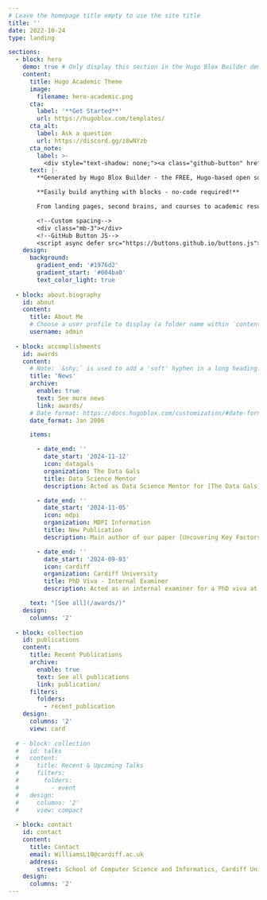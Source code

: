 ```yaml
---
# Leave the homepage title empty to use the site title
title: ''
date: 2022-10-24
type: landing

sections:
  - block: hero
    demo: true # Only display this section in the Hugo Blox Builder demo site
    content:
      title: Hugo Academic Theme
      image:
        filename: hero-academic.png
      cta:
        label: '**Get Started**'
        url: https://hugoblox.com/templates/
      cta_alt:
        label: Ask a question
        url: https://discord.gg/z8wNYzb
      cta_note:
        label: >-
          <div style="text-shadow: none;"><a class="github-button" href="https://github.com/HugoBlox/hugo-blox-builder" data-icon="octicon-star" data-size="large" data-show-count="true" aria-label="Star">Star Hugo Blox Builder</a></div><div style="text-shadow: none;"><a class="github-button" href="https://github.com/HugoBlox/theme-academic-cv" data-icon="octicon-star" data-size="large" data-show-count="true" aria-label="Star">Star the Academic template</a></div>
      text: |-
        **Generated by Hugo Blox Builder - the FREE, Hugo-based open source website builder trusted by 500,000+ sites.**

        **Easily build anything with blocks - no-code required!**

        From landing pages, second brains, and courses to academic resumés, conferences, and tech blogs.

        <!--Custom spacing-->
        <div class="mb-3"></div>
        <!--GitHub Button JS-->
        <script async defer src="https://buttons.github.io/buttons.js"></script>
    design:
      background:
        gradient_end: '#1976d2'
        gradient_start: '#004ba0'
        text_color_light: true
        
  - block: about.biography
    id: about
    content:
      title: About Me
      # Choose a user profile to display (a folder name within `content/authors/`)
      username: admin
 
  - block: accomplishments
    id: awards
    content:
      # Note: `&shy;` is used to add a 'soft' hyphen in a long heading.
      title: 'News'
      archive:
        enable: true
        text: See more news
        link: awards/
      # Date format: https://docs.hugoblox.com/customization/#date-format
      date_format: Jan 2006

      items:

        - date_end: ''
          date_start: '2024-11-12'
          icon: datagals
          organization: The Data Gals
          title: Data Science Mentor
          description: Acted as Data Science Mentor for [The Data Gals](https://thedatagals.co.uk/).

        - date_end: ''
          date_start: '2024-11-05'
          icon: mdpi
          organization: MDPI Information
          title: New Publication
          description: Main author of our paper [Uncovering Key Factors That Drive the Impressions of Online Emerging Technology Narratives](https://www.mdpi.com/2078-2489/15/11/706) published in MDPI Information's section Information Processes.

        - date_end: ''
          date_start: '2024-09-03'
          icon: cardiff
          organization: Cardiff University
          title: PhD Viva - Internal Examiner
          description: Acted as an internal examiner for a PhD viva at Cardiff University.

      text: "[See all](/awards/)"       
    design:
      columns: '2'
      
  - block: collection
    id: publications
    content:
      title: Recent Publications
      archive:
        enable: true
        text: See all publications
        link: publication/
      filters:
        folders:
          - recent_publication
    design:
      columns: '2'
      view: card
    
  # - block: collection
  #   id: talks
  #   content:
  #     title: Recent & Upcoming Talks
  #     filters:
  #       folders:
  #         - event
  #   design:
  #     columns: '2'
  #     view: compact
  
  - block: contact
    id: contact
    content:
      title: Contact
      email: WilliamsL10@cardiff.ac.uk
      address:
        street: School of Computer Science and Informatics, Cardiff University, Abacws, Senghennydd Road, Cardiff, CF24 4AG      
    design:
      columns: '2'
---
```

